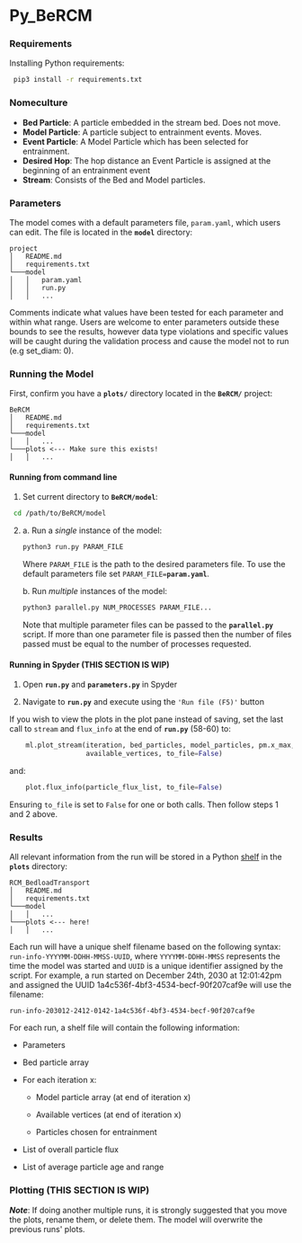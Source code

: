 # Py_BeRCM

### Requirements

Installing Python requirements:

```bash
 pip3 install -r requirements.txt
```

### Nomeculture 

- **Bed Particle**: A particle embedded in the stream bed. Does not move.
- **Model Particle**: A particle subject to entrainment events. Moves.
- **Event Particle**: A Model Particle which has been selected for entrainment.
- **Desired Hop**: The hop distance an Event Particle is assigned at the beginning of an entrainment event
- **Stream**: Consists of the Bed and Model particles.

### Parameters

The model comes with a default parameters file, `param.yaml`, which users can edit. The file is located in the **`model`** directory:

```
project
│   README.md
│   requirements.txt
└───model
│   │   param.yaml
│   │   run.py
│   │   ...
```

Comments indicate what values have been tested for each parameter and within what range. Users are welcome to enter parameters outside these bounds to see the results, however data type violations and specific values will be caught during the validation process and cause the model not to run (e.g set_diam: 0).


### Running the Model

First, confirm you have a **`plots/`** directory located in the **`BeRCM/`** project:

```
BeRCM
│   README.md
│   requirements.txt
└───model
│   │   ...
└───plots <--- Make sure this exists!
│   │   ...
```

#### Running from command line

1. Set current directory to **`BeRCM/model`**:

```bash
 cd /path/to/BeRCM/model
```

2. a. Run a _single_ instance of the model:

    ```bash
    python3 run.py PARAM_FILE
    ```
    Where `PARAM_FILE` is the path to the desired parameters file. To use the default parameters file set `PARAM_FILE=`**`param.yaml`**. 

    b. Run _multiple_ instances of the model:

    ```bash
    python3 parallel.py NUM_PROCESSES PARAM_FILE...
    ```
    Note that multiple parameter files can be passed to the **`parallel.py`** script. If more than one parameter file is passed then the number of files passed must be equal to the number of processes requested. 


#### Running in Spyder (THIS SECTION IS WIP)

1. Open **`run.py`** and **`parameters.py`** in Spyder

2. Navigate to **`run.py`** and execute using the `'Run file (F5)'` button

If you wish to view the plots in the plot pane instead of saving, set the last call 
to `stream` and `flux_info` at the end of **`run.py`** (58-60) to:

```python
    ml.plot_stream(iteration, bed_particles, model_particles, pm.x_max, 10, 
                   available_vertices, to_file=False)
```

and:

```python
    plot.flux_info(particle_flux_list, to_file=False)
```

Ensuring `to_file` is set to `False` for one or both calls. Then follow steps 1 and 2 above.

### Results

All relevant information from the run will be stored in a Python [shelf](https://docs.python.org/3/library/shelve.html) in the **`plots`** directory:

```
RCM_BedloadTransport
│   README.md
│   requirements.txt
└───model
│   │   ...
└───plots <--- here!
│   │   ...
```

Each run will have a unique shelf filename based on the following syntax: `run-info-YYYYMM-DDHH-MMSS-UUID`, where `YYYYMM-DDHH-MMSS` represents the time the model was started and `UUID` is a unique identifier assigned by the script. For example, a run started on December 24th, 2030 at 12:01:42pm and assigned the UUID 1a4c536f-4bf3-4534-becf-90f207caf9e will use the filename: 
    
    run-info-203012-2412-0142-1a4c536f-4bf3-4534-becf-90f207caf9e

For each run, a shelf file will contain the following information:

- Parameters

- Bed particle array

- For each iteration x:

    - Model particle array (at end of iteration x)
    
    - Available vertices (at end of iteration x)

    - Particles chosen for entrainment

- List of overall particle flux

- List of average particle age and range

### Plotting (THIS SECTION IS WIP)

**_Note_**: If doing another multiple runs, it is strongly suggested that you move the plots, rename them, or delete them. The model will overwrite the previous runs' plots.
